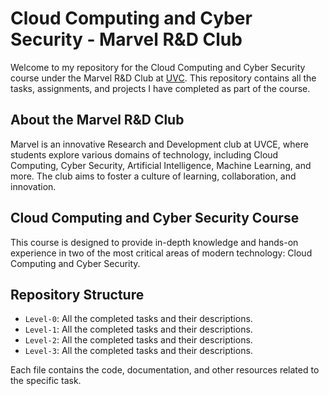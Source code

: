 # Cloud Computing and Cyber Security - Marvel R&D Club

Welcome to my repository for the Cloud Computing and Cyber Security course under the Marvel R&D Club at [UVC](https://hub.uvcemarvel.in/). This repository contains all the tasks, assignments, and projects I have completed as part of the course.

## About the Marvel R&D Club

Marvel is an innovative Research and Development club at UVCE, where students explore various domains of technology, including Cloud Computing, Cyber Security, Artificial Intelligence, Machine Learning, and more. The club aims to foster a culture of learning, collaboration, and innovation.

## Cloud Computing and Cyber Security Course

This course is designed to provide in-depth knowledge and hands-on experience in two of the most critical areas of modern technology: Cloud Computing and Cyber Security.

## Repository Structure

- `Level-0`: All the completed tasks and their descriptions.
- `Level-1`: All the completed tasks and their descriptions.
- `Level-2`: All the completed tasks and their descriptions.
- `Level-3`: All the completed tasks and their descriptions.
  
Each file contains the code, documentation, and other resources related to the specific task.
